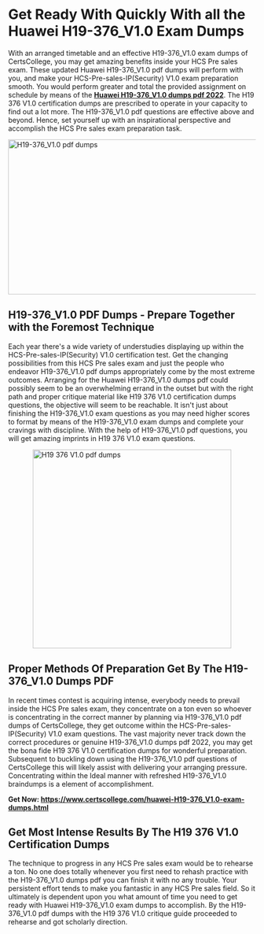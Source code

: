<h1><strong>Get Ready With Quickly With all the Huawei H19-376_V1.0 Exam Dumps&nbsp;</strong></h1>
<p><span style="font-weight: 400;">With an arranged timetable and an effective  H19-376_V1.0 exam dumps of CertsCollege, you may get amazing benefits inside your HCS Pre sales exam. These updated Huawei H19-376_V1.0 pdf dumps will perform with you, and make your HCS-Pre-sales-IP(Security) V1.0 exam preparation smooth. You would perform greater and total the provided assignment on schedule by means of the <strong><a href="https://www.certscollege.com/huawei-H19-376_V1.0-exam-dumps.html">Huawei H19-376_V1.0 dumps pdf 2022</a></strong>. The H19 376 V1.0 certification dumps are prescribed to operate in your capacity to find out a lot more. The  H19-376_V1.0 pdf questions are effective above and beyond. Hence, set yourself up with an inspirational perspective and accomplish the HCS Pre sales exam preparation task.&nbsp;</span></p>
<p><span style="font-weight: 400;"><img style="display: block; margin-left: auto; margin-right: auto;" src="https://i.ibb.co/CPDK3ps/Yellow-and-Blue-Initiative-Blog-Banner.png" alt="H19-376_V1.0 pdf dumps" width="559" height="315" /></span></p>
<h2><strong>H19-376_V1.0 PDF Dumps - Prepare Together with the Foremost Technique</strong></h2>
<p><span style="font-weight: 400;">Each year there's a wide variety of understudies displaying up within the HCS-Pre-sales-IP(Security) V1.0 certification test. Get the changing possibilities from this HCS Pre sales exam and just the people who endeavor H19-376_V1.0 pdf dumps appropriately come by the most extreme outcomes. Arranging for the Huawei H19-376_V1.0 dumps pdf could possibly seem to be an overwhelming errand in the outset but with the right path and proper critique material like H19 376 V1.0 certification dumps questions, the objective will seem to be reachable. It isn't just about finishing the H19-376_V1.0 exam questions as you may need higher scores to format by means of the H19-376_V1.0 exam dumps and complete your cravings with discipline. With the help of H19-376_V1.0 pdf questions, you will get amazing imprints in H19 376 V1.0 exam questions.</span></p>
<p><span style="font-weight: 400;"><a href="https://tinyurl.com/y77eef38"><img style="display: block; margin-left: auto; margin-right: auto;" src="https://i.ibb.co/9tMrhdY/Teacher-Appreciation-Invitation.png" alt="H19 376 V1.0 pdf dumps " width="404" height="404" /></a></span></p>
<h2><strong>Proper Methods Of Preparation Get By The H19-376_V1.0 Dumps PDF</strong></h2>
<p><span style="font-weight: 400;">In recent times contest is acquiring intense, everybody needs to prevail inside the HCS Pre sales exam, they concentrate on a ton even so whoever is concentrating in the correct manner by planning via H19-376_V1.0 pdf dumps of CertsCollege, they get outcome within the HCS-Pre-sales-IP(Security) V1.0 exam questions. The vast majority never track down the correct procedures or genuine H19-376_V1.0 dumps pdf 2022, you may get the bona fide H19 376 V1.0 certification dumps for wonderful preparation. Subsequent to buckling down using the  H19-376_V1.0 pdf questions of CertsCollege this will likely assist with delivering your arranging pressure. Concentrating within the Ideal manner with refreshed H19-376_V1.0 braindumps is a element of accomplishment.</span></p>
<p><span style="font-weight: 400;"><strong>Get Now: <a href="https://www.certscollege.com/huawei-H19-376_V1.0-exam-dumps.html">https://www.certscollege.com/huawei-H19-376_V1.0-exam-dumps.html</a></strong></span></p>
<h2><strong>Get Most Intense Results By The H19 376 V1.0 Certification Dumps</strong></h2>
<p><span style="font-weight: 400;">The technique to progress in any HCS Pre sales exam would be to rehearse a ton. No one does totally whenever you first need to rehash practice with the H19-376_V1.0 dumps pdf you can finish it with no any trouble. Your persistent effort tends to make you fantastic in any HCS Pre sales field. So it ultimately is dependent upon you what amount of time you need to get ready with Huawei H19-376_V1.0 exam dumps to accomplish. By the H19-376_V1.0 pdf dumps with the H19 376 V1.0 critique guide proceeded to rehearse and got scholarly direction.</span></p>
